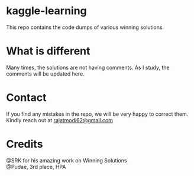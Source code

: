 # kaggle-learning
This repo contains the code dumps of various winning solutions. 

# What is different 

Many times, the solutions are not having comments. As I study, the comments will 
be updated here. 

# Contact

If you find any mistakes in the repo, we will be very happy to correct them. 
Kindly reach out at rajatmodi62@gmail.com

# Credits 

@SRK for his amazing work on Winning Solutions\
@Pudae, 3rd place, HPA
